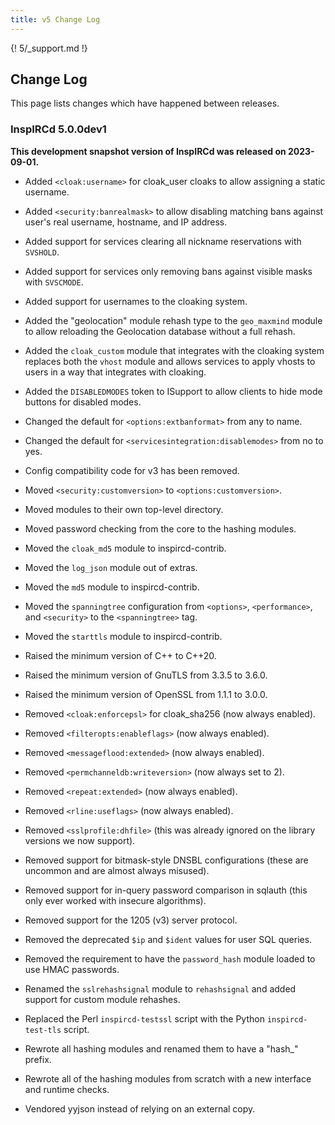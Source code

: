 ```yaml
---
title: v5 Change Log
---
```


{! 5/_support.md !}

## Change Log

This page lists changes which have happened between releases.

### InspIRCd 5.0.0dev1

**This development snapshot version of InspIRCd was released on 2023-09-01.**

- Added `<cloak:username>` for cloak_user cloaks to allow assigning a static username.

- Added `<security:banrealmask>` to allow disabling matching bans against user's real username, hostname, and IP address.

- Added support for services clearing all nickname reservations with `SVSHOLD`.

- Added support for services only removing bans against visible masks with `SVSCMODE`.

- Added support for usernames to the cloaking system.

- Added the "geolocation" module rehash type to the `geo_maxmind` module to allow reloading the Geolocation database without a full rehash.

- Added the `cloak_custom` module that integrates with the cloaking system replaces both the `vhost` module and allows services to apply vhosts to users in a way that integrates with cloaking.

- Added the `DISABLEDMODES` token to ISupport to allow clients to hide mode buttons for disabled modes.

- Changed the default for `<options:extbanformat>` from any to name.

- Changed the default for `<servicesintegration:disablemodes>` from no to yes.

- Config compatibility code for v3 has been removed.

- Moved `<security:customversion>` to `<options:customversion>`.

- Moved modules to their own top-level directory.

- Moved password checking from the core to the hashing modules.

- Moved the `cloak_md5` module to inspircd-contrib.

- Moved the `log_json` module out of extras.

- Moved the `md5` module to inspircd-contrib.

- Moved the `spanningtree` configuration from `<options>`, `<performance>`, and `<security>` to the `<spanningtree>` tag.

- Moved the `starttls` module to inspircd-contrib.

- Raised the minimum version of C++ to C++20.

- Raised the minimum version of GnuTLS from 3.3.5 to 3.6.0.

- Raised the minimum version of OpenSSL from 1.1.1 to 3.0.0.

- Removed `<cloak:enforcepsl>` for cloak_sha256 (now always enabled).

- Removed `<filteropts:enableflags>` (now always enabled).

- Removed `<messageflood:extended>` (now always enabled).

- Removed `<permchanneldb:writeversion>` (now always set to 2).

- Removed `<repeat:extended>` (now always enabled).

- Removed `<rline:useflags>` (now always enabled).

- Removed `<sslprofile:dhfile>` (this was already ignored on the library versions we now support).

- Removed support for bitmask-style DNSBL configurations (these are uncommon and are almost always misused).

- Removed support for in-query password comparison in sqlauth (this only ever worked with insecure algorithms).

- Removed support for the 1205 (v3) server protocol.

- Removed the deprecated `$ip` and `$ident` values for user SQL queries.

- Removed the requirement to have the `password_hash` module loaded to use HMAC passwords.

- Renamed the `sslrehashsignal` module to `rehashsignal` and added support for custom module rehashes.

- Replaced the Perl `inspircd-testssl` script with the Python `inspircd-test-tls` script.

- Rewrote all hashing modules and renamed them to have a "hash_" prefix.

- Rewrote all of the hashing modules from scratch with a new interface and runtime checks.

- Vendored yyjson instead of relying on an external copy.
